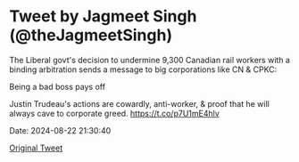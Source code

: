 # Tweet by Jagmeet Singh (@theJagmeetSingh)

The Liberal govt's decision to undermine 9,300 Canadian rail workers with a binding arbitration sends a message to big corporations like CN &amp; CPKC:

Being a bad boss pays off

Justin Trudeau's actions are cowardly, anti-worker, &amp; proof that he will always cave to corporate greed. https://t.co/p7U1mE4hlv

Date: 2024-08-22 21:30:40

[Original Tweet](https://x.com/theJagmeetSingh/status/1826733753877889250)
